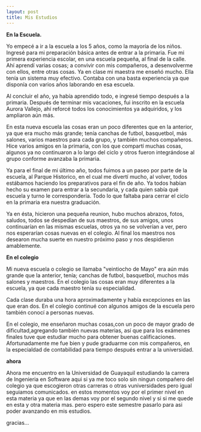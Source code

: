 ```yaml
---
layout: post
title: Mis Estudios
---
```


**En la Escuela.**

Yo empecé a ir a la escuela a los 5 años, como la mayoría de los niños. Ingresé para
mi preparación básica antes de entrar a la primaria. Fue mi primera experiencia escolar,
en una escuela pequeña, al final de la calle. Ahí aprendí varias cosas;  a convivir con
mis compañeros, a desenvolverme con ellos, entre otras cosas. Ya en clase mi maestra me
enseñó mucho. Ella tenía un sistema muy efectivo. Contaba con una basta experiencia ya
que disponía con varios años laborando en esa escuela.


Al concluir el año, ya había aprendido todo, e ingresé tiempo después a la primaria.
Después de terminar mis vacaciones, fui inscrito en la escuela  Aurora Vallejo, ahí
reforcé todos los conocimientos ya adquiridos, y los ampliaron aún más.


En esta nueva escuela las cosas eran un poco diferentes que en la anterior, ya que era
mucho más grande; tenía canchas de futbol, basquetbol, más salones, varios maestros
para cada grupo, y también muchos compañeros. Hice varios amigos en la primaria, con
los que compartí muchas cosas, algunos ya no continuaron a lo largo del ciclo y otros
fueron integrándose al grupo conforme avanzaba la primaria.


Ya para el final de mi último año, todos fuimos a un paseo por parte de la escuela, al 
Parque Historico, en el cual me divertí mucho, al volver, todos estábamos haciendo los
preparativos para el fin de año. Ya todos habían hecho su examen para entrar a la
secundaria, y cada quien sabía qué escuela y  turno le correspondería. Todo lo que
faltaba para cerrar el ciclo en la primaria era nuestra graduación.


Ya en ésta, hicieron una pequeña reunion, hubo muchos abrazos, fotos, saludos, todos se
despedían de sus maestros, de sus amigos, unos continuarían en las mismas escuelas,
otros ya no se volverían a ver, pero nos esperarían cosas nuevas en el colegio. Al 
final los maestros nos desearon mucha suerte en nuestro próximo paso y nos despidieron
amablemente.

**En el colegio**

Mi nueva escuela o colegio se llamaba "veintiocho de Mayo" era aún más grande que la 
anterior, tenía; canchas de futbol,  basquetbol, muchos más salones y maestros. En el
colegio las cosas eran muy diferentes a la escuela, ya que cada maestro tenía su 
especialidad.


Cada clase duraba una hora aproximadamente y había excepciones en las que eran dos. En
el colegio continué con algunos amigos de la escuela pero también conocí a  personas 
nuevas.

En el colegio, me enseñaron muchas cosas,con un poco de mayor grado de dificultad,agregando
también nuevas materias, así que para los exámenes finales tuve que estudiar mucho para obtener
buenas calificaciones. Afortunadamente me fue bien y pude graduarme con mis compañeros, en la 
especialdad de contabilidad para tiempo después entrar a la universidad.

**ahora**

Ahora me encuentro en la Universidad de Guayaquil estudiando la carrera de Ingenieria en Software 
aqui si ya me toco solo sin ningun compañero del colegio ya que escogieron otras carreras o otras
vuniversidades pero igual seguiamos comunicados. en estos momentos voy por el primer nivel en esta
materia ya que en las demas voy por el segundo nivel y si si me quede en esta y otra materia mas.
pero espero este semestre pasarlo para asi poder avanzando en mis estudios.

gracias...

